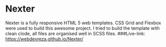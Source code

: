 # Nexter
Nexter is a fully responsive HTML 5 web templates. CSS Grid and Flexbox were used to build this awesome project. I tried to build the template with clean clode, all files are organised well in SCSS files.
###Live-link: https://webdevreza.github.io/Nexter/

